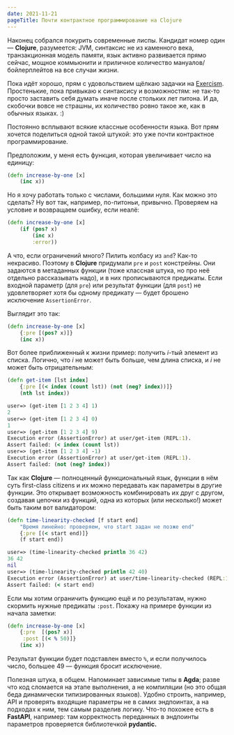```yaml
---
date: 2021-11-21
pageTitle: Почти контрактное программирование на Clojure
---
```


Наконец собрался покурить современные лиспы. Кандидат номер один — **Clojure**, разумеется: JVM, синтаксис не из каменного века, транзакционная модель памяти, язык активно развивается прямо сейчас, мощное коммьюнити и приличное количество мануалов/бойлерплейтов на все случаи жизни.

Пока идёт хорошо, прям с удовольствием щёлкаю задачки на [Exercism](https://www.exercism.org). Простенькие, пока привыкаю к синтаксису и возможностям: не так-то просто заставить себя думать иначе после стольких лет питона. И да, скобочки вовсе не страшны, их количество ровно такое же, как в обычных языках. :)

Постоянно всплывают всякие классные особенности языка. Вот прям хочется поделиться одной такой штукой: это уже почти контрактное программирование.

Предположим, у меня есть функция, которая увеличивает число на единицу:

```clojure
(defn increase-by-one [x]
    (inc x))
```

Но я хочу работать только с числами, большими нуля. Как можно это сделать? Ну вот так, например, по-питоньи, привычно. Проверяем на условие и возвращаем ошибку, если неалё:

```clojure
(defn increase-by-one [x]
    (if (pos? x)
        (inc x)
        :error))
```

А что, если ограничений много? Пилить колбасу из `and`? Как-то некрасиво. Поэтому в **Clojure** придумали `pre` и `post` констрейны. Они задаются в метаданных функции (тоже классная штука, но про неё отдельно рассказывать надо), и в них прописываются предикаты. Если входной параметр (для `pre`) или результат функции (для `post`) не удовлетворяет хотя бы одному предикату — будет брошено исключение `AssertionError`.

Выглядит это так:

```clojure
(defn increase-by-one [x]
    {:pre [(pos? x)]}
    (inc x))
```

Вот более приближенный к жизни пример: получить *i*-тый элемент из списка. Логично, что *i* не может быть больше, чем длина списка, и *i* не может быть отрицательным:

```clojure
(defn get-item [lst index]
    {:pre [(< index (count lst)) (not (neg? index))]}
    (nth lst index))

user=> (get-item [1 2 3 4] 1)
2
user=> (get-item [1 2 3 4] 0)
1
user=> (get-item [1 2 3 4] 9)
Execution error (AssertionError) at user/get-item (REPL:1).
Assert failed: (< index (count lst))
user=> (get-item [1 2 3 4] -1)
Execution error (AssertionError) at user/get-item (REPL:1).
Assert failed: (not (neg? index))
```

Так как **Clojure** — полноценный функциональный язык, функции в нём суть first-class citizens и их можно передавать как параметры в другие функции. Это открывает возможность комбинировать их друг с другом, создавая цепочки из функций, одна из которых (или несколько!) может быть таким вот валидатором:

```clojure
(defn time-linearity-checked [f start end]
    "Время линейно: проверяем, что start задан не позже end"
    {:pre [(< start end)]}
    (f start end))

user=> (time-linearity-checked println 36 42)
36 42
nil
user=> (time-linearity-checked println 42 40)
Execution error (AssertionError) at user/time-linearity-checked (REPL:1).
Assert failed: (< start end)
```

Если мы хотим ограничить функцию ещё и по результатам, нужно скормить нужные предикаты `:post`. Покажу на примере функции из начала заметки:

```clojure
(defn increase-by-one [x]
    {:pre  [(pos? x)]
     :post [(< % 50)]}
    (inc x))
```

Результат функции будет подставлен вместо `%`, и если получилось число, большее 49 — функция бросит исключение.

Полезная штука, в общем. Напоминает зависимые типы в **Agda**; разве что код сломается на этапе выполнения, а не компиляции (но это общая беда динамически типизированных языков). Удобно строить, например, API и проверять входящие параметры не в самих эндпоинтах, а на подходах к ним, тем самым разделив логику. Что-то похожее есть в **FastAPI**, например: там корректность переданных в эндпоинты параметров проверяется библиотечкой **pydantic.**


